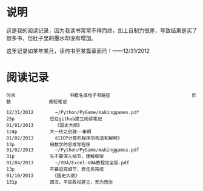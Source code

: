 说明
=======

这是我的阅读记录，因为我读书常常不得而终，加上自制力很差，导致结果是买了很多书，但肚子里的墨水却没有增加。

这里记录如某年某月，读何书至某篇章而已！——12/31/2012

阅读记录
========



    时间                    书籍名或电子书路径                              页数              简短笔记

    12/31/2012        ~/Python/PyGame/makinggames.pdf                    25p             应在github建立阅读笔记
    01/01/2013        《国史大纲》                                          124p            大一统之创建——秦朝
    01/02/2013        《SICP计算机程序的构造和解释》                          13p             用数学的思维写程序
    01/02/2013        ~/Python/PyGame/makinggames.pdf                    31p             先不要深入细节，理解框架
    01/04/2013        ~/VBA/Excel-VBA教程完全版.pdf                       13p             不要追究细节，表任务完成
    01/10/2013       《国史大纲》                                            131p            西汉，平民政权建立，无为而治

